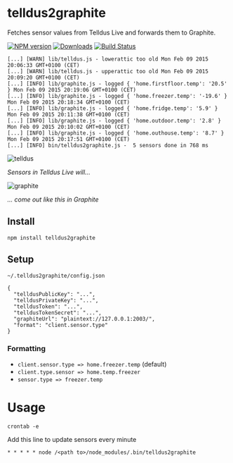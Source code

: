 # telldus2graphite
Fetches sensor values from Telldus Live and forwards them to Graphite.

[![NPM version][npm-image]][npm-url] [![Downloads][downloads-image]][npm-url] [![Build Status][travis-image]][travis-url] 

```
[...] [WARN] lib/telldus.js - lowerattic too old Mon Feb 09 2015 20:06:33 GMT+0100 (CET)
[...] [WARN] lib/telldus.js - upperattic too old Mon Feb 09 2015 20:09:20 GMT+0100 (CET)
[...] [INFO] lib/graphite.js - logged { 'home.firstfloor.temp': '20.5' } Mon Feb 09 2015 20:19:06 GMT+0100 (CET)
[...] [INFO] lib/graphite.js - logged { 'home.freezer.temp': '-19.6' } Mon Feb 09 2015 20:18:34 GMT+0100 (CET)
[...] [INFO] lib/graphite.js - logged { 'home.fridge.temp': '5.9' } Mon Feb 09 2015 20:11:38 GMT+0100 (CET)
[...] [INFO] lib/graphite.js - logged { 'home.outdoor.temp': '2.8' } Mon Feb 09 2015 20:10:02 GMT+0100 (CET)
[...] [INFO] lib/graphite.js - logged { 'home.outhouse.temp': '8.7' } Mon Feb 09 2015 20:17:51 GMT+0100 (CET)
[...] [INFO] bin/telldus2graphite.js -  5 sensors done in 768 ms
```

![telldus](https://cloud.githubusercontent.com/assets/310634/6113909/d4349f08-b09a-11e4-9c4f-7e871793fac1.png)

_Sensors in Telldus Live will..._

![graphite](https://cloud.githubusercontent.com/assets/310634/6113906/ce7866ee-b09a-11e4-854d-5efff799efae.png)

_... come out like this in Graphite_


## Install
```
npm install telldus2graphite
```

## Setup

``~/.telldus2graphite/config.json``

```
{
  "telldusPublicKey": "...",
  "telldusPrivateKey": "...",
  "telldusToken": "...",
  "telldusTokenSecret": "...",
  "graphiteUrl": "plaintext://127.0.0.1:2003/",
  "format": "client.sensor.type"
}

```

### Formatting
* ``client.sensor.type => home.freezer.temp`` (default)
* ``client.type.sensor => home.temp.freezer``
* ``sensor.type => freezer.temp``


# Usage
```
crontab -e
```

Add this line to update sensors every minute
```
* * * * * node /<path to>/node_modules/.bin/telldus2graphite
```

[npm-url]: https://npmjs.org/package/telldus2graphite
[downloads-image]: http://img.shields.io/npm/dm/telldus2graphite.svg
[npm-image]: http://img.shields.io/npm/v/telldus2graphite.svg
[travis-url]: https://travis-ci.org/ashpool/telldus2graphite
[travis-image]: http://img.shields.io/travis/ashpool/telldus2graphite.svg